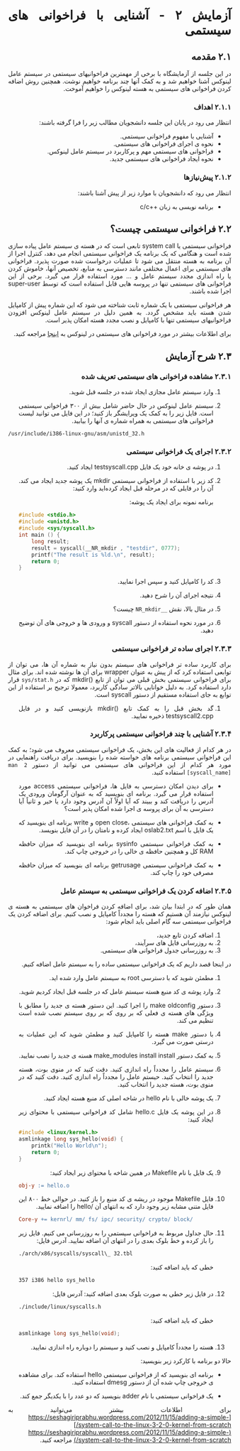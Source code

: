 <div dir="rtl" align='justify'>

# آزمایش ٢ - آشنایی با فراخوانی های سیستمی


## ۲.۱ مقدمه
در این جلسه از آزمایشگاه با برخی از مهمترین فراخوانیهای سیستمی در سیستم عامل لینوکس آشنا خواهیم شد و به کمک آنها چند برنامه خواهیم
نوشت. همچنین روش اضافه کردن فراخوانی های سیستمی به هسته لینوکس را خواهیم آموخت.

### ۲.۱.۱ اهداف
انتظار می رود در پایان این جلسه دانشجویان مطالب زیر را فرا گرفته باشند:

- آشنایی با مفهوم فراخوانی سیستمی.
- نحوه ی اجرای فراخوانی های سیستمی.
- فراخوانی های سیستمی مهم و پرکاربرد در سیستم عامل لینوکس.
- نحوه ایجاد فراخوانی های سیستمی جدید.

### ۲.۱.۲ پیش‌نیاز‌ها

انتظار می رود که دانشجویان با موارد زیر از پیش آشنا باشند:

-  برنامه نویسی به زبان ++c/c

## ۲.۲ فراخوانی سیستمی چیست؟
فراخوانی سیستمی یا system call تابعی است که در هسته ی سیستم عامل پیاده سازی شده است و هنگامی که یک برنامه یک فراخوانی سیستمی
انجام می دهد، کنترل اجرا از آن برنامه به هسته منتقل می شود تا عملیات درخواست شده صورت پذیرد. فراخوانی های سیستمی برای اعمال
مختلفی مانند دسترسی به منابع، تخصیص آنها، خاموش کردن یا راه اندازی مجدد سیستم عامل و ... مورد استفاده قرار می گیرد. برخی از این
فراخوانی های سیستمی تنها در پروسه هایی قابل استفاده است که توسط super-user اجرا شده باشند.


هر فراخوانی سیستمی با یک شماره ثابت شناخته می شود که این شماره پیش از کامپایل شدن هسته باید مشخص گردد. به همین دلیل در
سیستم عامل لینوکس افزودن فراخوانیهای سیستمی تنها با کامپایل و نصب مجدد هسته امکان پذیر است.

برای اطلاعات بیشتر در مورد فراخوانی های سیستمی در لینوکس به  [اینجا](https://mentorembedded.github.io/advancedlinuxprogramming/alp-folder/alp-ch08-linux-system-calls.pdf) مراجعه کنید.

## ۲.۳ شرح آزمایش

### ۲.۳.۱ مشاهده فراخوانی های سیستمی تعریف شده

1. وارد سیستم عامل مجازی ایجاد شده در جلسه قبل شوید.

1. سیستم عامل لینوکس در حال حاضر شامل بیش از ٣٠٠ فراخوانی سیستمی است. فایل زیر را به کمک یک ویرایشگر باز کنید؛ در این
فایل می توانید لیست فراخوانی های سیستمی به همراه شماره ی آنها را بیابید.

<div dir="ltr">

```shell
/usr/include/i386-linux-gnu/asm/unistd_32.h
```


</div>


### ٢.٣.٢ اجرای یک فراخوانی سیستمی

1. در پوشه ی خانه خود یک فایل testsyscall.cpp ایجاد کنید.

1. کد زیر با استفاده از فراخوانی سیستمی mkdir یک پوشه جدید ایجاد می کند. آن را در فایلی که در مرحله قبل ایجاد کرده‌اید وارد کنید:
   
   برنامه نمونه برای ایجاد یک پوشه:
   <div dir="ltr">

    ```cpp
    #include <stdio.h>
    #include <unistd.h>
    #include <sys/syscall.h>
    int main () {
        long result;
        result = syscall(__NR_mkdir , "testdir", 0777);
        printf("The result is %ld.\n", result);
        return 0;
    }
    ```

    </div>

1. کد را کامپایل کنید و سپس اجرا نمایید.

1. نتیجه اجرای آن را شرح دهید.

1. در مثال بالا، نقش `__NR_mkdir` چیست؟
   
1. در مورد نحوه استفاده از دستور syscall و ورودی ها و خروجی های آن توضیح دهید.

### ۲.۳.۳ اجرای ساده تر فراخوانی سیستمی

برای کاربرد ساده تر فراخوانی های سیستم بدون نیاز به شماره آن ها، می توان از توابعی استفاده کرد که از پیش به عنوان wrapper برای آن ها نوشته
شده اند. برای مثال برای فراخوانی سیستمی بخش قبلی می توان از تابع ()mkdir که در `sys/stat.h` قرار دارد استفاده کرد. به دلیل خوانایی
بالاتر سادگی کاربرد، معمولا ترجیح بر استفاده از این توابع به جای استفاده مستقیم از دستور syscall است.

1. گد بخش قبل را به کمک تابع ()mkdir بازنویسی کنید و در فایل testsyscall2.cpp ذخیره نمایید.


### ۲.۳.۴ آشنایی با چند فراخوانی سیستمی پرکاربرد

در هر کدام از فعالیت های این بخش، یک فراخوانی سیستمی معروف می شود؛ به کمک این فراخوانی سیستمی برنامه های خواسته شده را بنویسید.
برای دریافت راهنمایی در مورد هر کدام از این فراخوانی های سیستمی می توانید از دستور `man 2 [syscall_name]` استفاده کنید.


- برای دیدن امکان دسترسی به فایل ها، فراخوانی سیستمی access مورد استفاده قرار می گیرد. برنامه ای بنویسید که به عنوان آرگومان
ورودی یک آدرس را دریافت کند و ببیند که آیا اولاً آن آدرس وجود دارد یا خیر و ثانیاً آیا دسترسی به آن برای پروسه ی اجرا شده امکان پذیر
است؟

- به کمک فراخوانی های سیستمی ،open close و write برنامه ای بنویسید که یک فایل با اسم oslab2.txt ایجاد کرده و نامتان را در آن
فایل بنویسد.

- به کمک فراخوانی سیستمی sysinfo برنامه ای بنویسید که میزان حافظه RAM کل و همچنین حافظه ی خالی را در خروجی چاپ کند.

- به کمک فراخوانی سیستمی getrusage برنامه ای بنویسید که میزان حافظه مصرفی خود را چاپ کند. 


### ۲.۳.۵ اضافه کردن یک فراخوانی سیستمی به سیستم عامل

همان طور که در ابتدا بیان شد، برای اضافه کردن فراخوان های سیستمی به هسته ی لینوکس نیازمند آن هستیم که هسته را مجدداً کامپایل و نصب
کنیم. برای اضافه کردن یک فراخوانی سیستمی سه گام اصلی باید انجام شود:

1. اضافه کردن تابع جدید،
2. به روزرسانی فایل های سرآیند،
3. به روزرسانی جدول فراخوانی های سیستمی.

در اینجا قصد داریم که یک فراخوانی سیستمی ساده را به سیستم عامل اضافه کنیم.

1. مطمئن شوید که با دسترسی root به سیستم عامل وارد شده اید.
2. وارد پوشه ی کد منبع هسته سیستم عامل که در جلسه قبل ایجاد کردیم شوید.
3. دستور make oldconfig را اجرا کنید. این دستور هسته ی جدید را مطابق با ویژگی های هسته ی فعلی که بر روی که بر روی سیستم
نصب شده است تنظیم می کند.
1. با دستور make هسته را کامپایل کنید و مطمئن شوید که این عملیات به درستی صورت می گیرد.
1. به کمک دستور make_modules install install هسته ی جدید را نصب نمایید.
1. سیستم عامل را مجدداً راه اندازی کنید. دقت کنید که در منوی بوت، هسته جدید را انتخاب کنید. حیستم عامل را مجدداً راه اندازی کنید. دقت کنید که در منوی بوت، هسته جدید را انتخاب کنید.
1. یک پوشه خالی با نام hello در شاخه اصلی کد منبع هسته ایجاد کنید.
1. در این پوشه یک فایل hello.c شامل کد فراخوانی سیستمی با محتوای زیر ایجاد کنید:
    <div dir="ltr">

    ```cpp
    #include <linux/kernel.h>
    asmlinkage long sys_hello(void) {
        printk("Hello World\n");
        return 0;
    }
    ```

    </div>

1. یک فایل با نام Makefile در همین شاخه با محتوای زیر ایجاد کنید:
    <div dir="ltr">

    ```makefile
    obj-y := hello.o
    ```

    </div>

1. فایل Makefile موجود در ریشه ی کد منبع را باز کنید. در حوالی خط ٨٠٠ این فایل متنی مشابه زیر وجود دارد که به انتهای آن /hello
را اضافه نمایید.
    <div dir="ltr">

    ```makefile
    Core-y += kernrl/ mm/ fs/ ipc/ security/ crypto/ block/
    ```

    </div>

1. حال جداول مربوط به فراخوانی سیستمی را به روزرسانی می کنیم. فایل زیر را باز کرده و خط بلوک بعدی را در انتهای آن اضافه نمایید. 
آدرس فایل:
    <div dir="ltr">

    ```makefile
    ./arch/x86/syscalls/syscall\_ 32.tbl
    ```
    </div>
    
    خطی که باید اضافه کنید:
    <div dir="ltr">

    ```makefile
    357 i386 hello sys_hello
    ```
    </div>
    
1. در فایل زیر خطی به صورت بلوک بعدی اضافه کنید:
آدرس فایل:
    <div dir="ltr">

    ```bash
    ./include/linux/syscalls.h
    ```
    </div>


   خطی که باید اضافه کنید:
    <div dir="ltr">

    ```c
    asmlinkage long sys_hello(void);
    ```
    </div>

1. هسته را مجدداً کامپایل و نصب کنید و سیستم را دوباره راه اندازی نمایید.

حالا دو برنامه با کارکرد زیر بنویسید:

- برنامه ای بنویسید که از فراخوانی سیستمی hello استفاده کند. برای مشاهده ی خروجی چاپ شده آن از دستور dmesg استفاده کنید.
  
- یک فراخوانی سیستمی با نام adder بنویسید که دو عدد را با یکدیگر جمع کند.


برای اطلاعات بیشتر می‌توانید به [https://seshagiriprabhu.wordpress.com/2012/11/15/adding-a-simple-system-call-to-the-linux-3-2-0-kernel-from-scratch/](https://seshagiriprabhu.wordpress.com/2012/11/15/adding-a-simple-system-call-to-the-linux-3-2-0-kernel-from-scratch/) مراجعه کنید.

</div>

